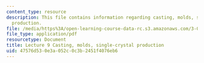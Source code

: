 ```yaml
---
content_type: resource
description: This file contains information regarding casting, molds, single-crystal
  production.
file: /media/https%3A/open-learning-course-data-rc.s3.amazonaws.com/3-044-materials-processing-spring-2013/47576d530e3a052c0c3b2451f4076eb6_MIT3_044S13_Lec09.pdf
file_type: application/pdf
resourcetype: Document
title: Lecture 9 Casting, molds, single-crystal production
uid: 47576d53-0e3a-052c-0c3b-2451f4076eb6
---
```

